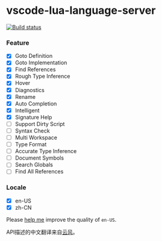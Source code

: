 # vscode-lua-language-server

[![Build status](https://ci.appveyor.com/api/projects/status/0tng1g72fssvu9rr/branch/master?svg=true)](https://ci.appveyor.com/project/sumneko/vscode-lua-language-server/branch/master)

### Feature

- [x] Goto Definition
- [x] Goto Implementation
- [x] Find References
- [x] Rough Type Inference
- [x] Hover
- [x] Diagnostics
- [x] Rename
- [x] Auto Completion
- [x] Intelligent
- [x] Signature Help
- [ ] Support Dirty Script
- [ ] Syntax Check
- [ ] Multi Workspace
- [ ] Type Format
- [ ] Accurate Type Inference
- [ ] Document Symbols
- [ ] Search Globals
- [ ] Find All References

### Locale

- [x] en-US
- [x] zh-CN

Please [help me][en-US] improve the quality of `en-US`.

API描述的中文翻译来自[云风](https://cloudwu.github.io/lua53doc/manual.html)。

[en-US]: https://github.com/sumneko/vscode-lua-language-server/tree/master/server/locale/en-US
